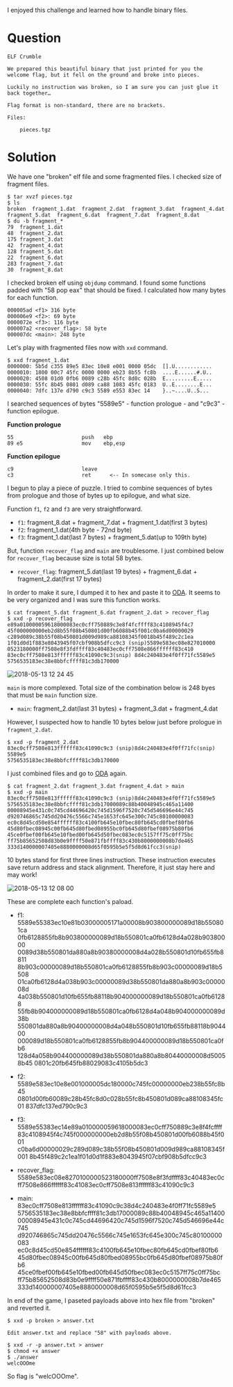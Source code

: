 I enjoyed this challenge and learned how to handle binary files.

# Question
```
ELF Crumble

We prepared this beautiful binary that just printed for you the welcome flag, but it fell on the ground and broke into pieces.

Luckily no instruction was broken, so I am sure you can just glue it back together…

Flag format is non-standard, there are no brackets.

Files:

    pieces.tgz
```

# Solution
We have one "broken" elf file and some fragmented files. I checked size of fragment files.
```
$ tar xvzf pieces.tgz
$ ls
broken  fragment_1.dat  fragment_2.dat  fragment_3.dat  fragment_4.dat  fragment_5.dat  fragment_6.dat  fragment_7.dat  fragment_8.dat
$ du -b fragment_*
79	fragment_1.dat
48	fragment_2.dat
175	fragment_3.dat
42	fragment_4.dat
128	fragment_5.dat
22	fragment_6.dat
283	fragment_7.dat
30	fragment_8.dat
```

I checked broken elf using `objdump` command. I found some functions padded with "58 pop eax" that should be fixed. I calculated how many bytes for each function.

```
000005ad <f1> 316 byte
000006e9 <f2>: 69 byte
0000072e <f3>: 116 byte
000007a2 <recover_flag>: 58 byte
000007dc <main>: 248 byte
```

Let's play with fragmented files now with `xxd` command.

```
$ xxd fragment_1.dat
0000000: 5b5d c355 89e5 83ec 10e8 e001 0000 05dc  [].U............
0000010: 1800 00c7 45fc 0000 0000 eb23 8b55 fc8b  ....E......#.U..
0000020: 4508 01d0 0fb6 0089 c28b 45fc 8d0c 028b  E.........E.....
0000030: 55fc 8b45 0801 d089 ca88 1083 45fc 0183  U..E........E...
0000040: 7dfc 137e d790 c9c3 5589 e553 83ec 14    }..~....U..S...
```

I searched sequences of bytes "5589e5" - function prologue - and "c9c3" - function epilogue.

**Function prologue**
```
55                   	push   ebp
89 e5                	mov    ebp,esp
 ```

**Function epilogue**
```
c9                   	leave  
c3                   	ret      <-- In somecase only this.
```

I begun to play a piece of puzzle. I tried to combine sequences of bytes from prologue and those of bytes up to epilogue, and what size.

Function `f1`, `f2` and `f3` are very straightforward.

* `f1`: fragment_8.dat + fragment_7.dat + fragment_1.dat(first 3 bytes)
* `f2`: fragment_1.dat(4th byte - 72nd byte)
* `f3`: fragment_1.dat(last 7 bytes) + fragment_5.dat(up to 109th byte)

But, function `recover_flag` and `main` are troublesome. I just combined below for `recover_flag` because size is total 58 bytes. 

* `recover_flag`: fragment_5.dat(last 19 bytes) + fragment_6.dat + fragment_2.dat(first 17 bytes)

In order to make it sure, I dumped it to hex and paste it to [ODA](https://onlinedisassembler.com/odaweb/). It seems to be very organized and I was sure this function works.

```
$ cat fragment_5.dat fragment_6.dat fragment_2.dat > recover_flag
$ xxd -p recover_flag 
e89a010000059618000083ec0cff750889c3e8f4fcffff83c4108945f4c7
45f000000000eb2d8b55f08b450801d00fb6088b45f001c0ba6d00000029
c289d089c38b55f08b450801d009d989ca88108345f0018b45f489c2c1ea
1f01d0d1f883e8043945f07cbf908b5dfcc9c3 (snip)5589e583ec08e827010000
0523180000ff7508e8f3fdffff83c40483ec0cff7508e866ffffff83c410
83ec0cff7508e813ffffff83c41090c9c3(snip) 8d4c240483e4f0ff71fc5589e5
5756535183ec38e8bbfcffff81c3db170000
```
![2018-05-13 12 24 45](https://user-images.githubusercontent.com/9530961/39963530-a8e938d8-56a8-11e8-9d04-8fd198bba3b3.png)


`main` is more complexed. Total size of the combination below is 248 byes that must be `main` function size.

* `main`: fragment_2.dat(last 31 bytes) + fragment_3.dat + fragment_4.dat

However, I suspected how to handle 10 bytes below just before prologue in `fragment_2.dat`.

```
$ xxd -p fragment_2.dat 
83ec0cff7508e813ffffff83c41090c9c3 (snip)8d4c240483e4f0ff71fc(snip) 5589e5
5756535183ec38e8bbfcffff81c3db170000
```

I just combined files and go to [ODA](https://onlinedisassembler.com/odaweb/) again.
```
$ cat fragment_2.dat fragment_3.dat fragment_4.dat > main
$ xxd -p main
83ec0cff7508e813ffffff83c41090c9c3 (snip)8d4c240483e4f0ff71fc5589e5
5756535183ec38e8bbfcffff81c3db17000089c88b40048945c465a11400
00008945e431c0c745cd44696420c745d1596f7520c745d546696e44c745
d920746865c745dd20476c5566c745e1653fc645e300c745c80100000083
ec0c8d45cd50e854ffffff83c4100fb645e10fbec80fb645cd0fbef80fb6
45d80fbec08945c00fb645d80fbed08955bc0fb645d80fbef08975b80fb6
45ce0fbef00fb645e10fbed00fb645d50fbec083ec0c5157ff75c0ff75bc
ff75b85652508d83b0e9ffff50e871fbffff83c430b8000000008b7de465
333d140000007405e8880000008d65f0595b5e5f5d8d61fcc3(snip)
```

10 bytes stand for first three lines instruction. These instruction executes save return address and stack alignment. Therefore, it just stay here and may work!

![2018-05-13 12 08 00](https://user-images.githubusercontent.com/9530961/39963472-9f2c3496-56a6-11e8-96f5-6a02d3090aa9.png)

These are complete each function's paload.

* f1:
5589e55383ec10e81b03000005171a00008b903800000089d18b550801ca
0fb6128855fb8b903800000089d18b550801ca0fb6128d4a028b90380000
0089d38b550801da880a8b90380000008d4a028b550801d10fb655fb8811
8b903c00000089d18b550801ca0fb6128855fb8b903c00000089d18b5508
01ca0fb6128d4a038b903c00000089d38b550801da880a8b903c0000008d
4a038b550801d10fb655fb88118b904000000089d18b550801ca0fb61288
55fb8b904000000089d18b550801ca0fb6128d4a048b904000000089d38b
550801da880a8b90400000008d4a048b550801d10fb655fb88118b904400
000089d18b550801ca0fb6128855fb8b904400000089d18b550801ca0fb6
128d4a058b904400000089d38b550801da880a8b80440000008d50058b45
0801c20fb645fb88029083c4105b5dc3

* f2:
5589e583ec10e8e001000005dc180000c745fc00000000eb238b55fc8b45
0801d00fb60089c28b45fc8d0c028b55fc8b450801d089ca88108345fc01
837dfc137ed790c9c3

* f3:
5589e55383ec14e89a010000059618000083ec0cff750889c3e8f4fcffff
83c4108945f4c745f000000000eb2d8b55f08b450801d00fb6088b45f001
c0ba6d00000029c289d089c38b55f08b450801d009d989ca88108345f001
8b45f489c2c1ea1f01d0d1f883e8043945f07cbf908b5dfcc9c3

* recover_flag:
5589e583ec08e8270100000523180000ff7508e8f3fdffff83c40483ec0c
ff7508e866ffffff83c41083ec0cff7508e813ffffff83c41090c9c3

* main:
83ec0cff7508e813ffffff83c41090c9c38d4c240483e4f0ff71fc5589e5
5756535183ec38e8bbfcffff81c3db17000089c88b40048945c465a11400
00008945e431c0c745cd44696420c745d1596f7520c745d546696e44c745
d920746865c745dd20476c5566c745e1653fc645e300c745c80100000083
ec0c8d45cd50e854ffffff83c4100fb645e10fbec80fb645cd0fbef80fb6
45d80fbec08945c00fb645d80fbed08955bc0fb645d80fbef08975b80fb6
45ce0fbef00fb645e10fbed00fb645d50fbec083ec0c5157ff75c0ff75bc
ff75b85652508d83b0e9ffff50e871fbffff83c430b8000000008b7de465
333d140000007405e8880000008d65f0595b5e5f5d8d61fcc3

In end of the game, I paseted payloads above into hex file from "broken" and reverted it.

```
$ xxd -p broken > answer.txt

Edit answer.txt and replace "58" with payloads above.

$ xxd -r -p answer.txt > answer
$ chmod +x answer
$ ./answer 
welcOOOme
```

So flag is "welcOOOme".


